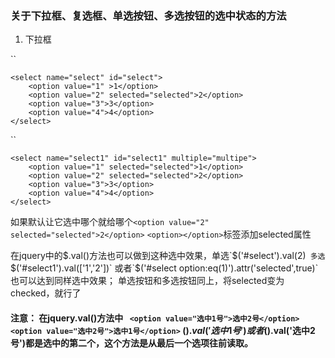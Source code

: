 ###  关于下拉框、复选框、单选按钮、多选按钮的选中状态的方法
1. 下拉框

``

    <select name="select" id="select">
		<option value="1" >1</option>
		<option value="2" selected="selected">2</option>
		<option value="3">3</option>
		<option value="4">4</option>
	</select>
``

    <select name="select1" id="select1" multiple="multipe">
		<option value="1" selected="selected">1</option>
		<option value="2" selected="selected">2</option>
		<option value="3">3</option>
		<option value="4">4</option>
	</select>


如果默认让它选中哪个就给哪个`<option value="2" selected="selected">2</option>` `<option></option>`标签添加selected属性

在jquery中的$.val()方法也可以做到这种选中效果，单选`$('#select').val(2)` 多选`$('#select1').val(['1','2'])`
或者`$('#select option:eq(1)').attr('selected',true)`也可以达到同样选中效果；
单选按钮和多选按钮同上，将selected变为checked，就行了
#### 注意： 在jquery.val()方法中  ` <option value="选中1号">选中2号</option> <option value="选中2号">选中1号</option>` $().val('选中1号')或者$().val('选中2号')都是选中的第二个，这个方法是从最后一个选项往前读取。